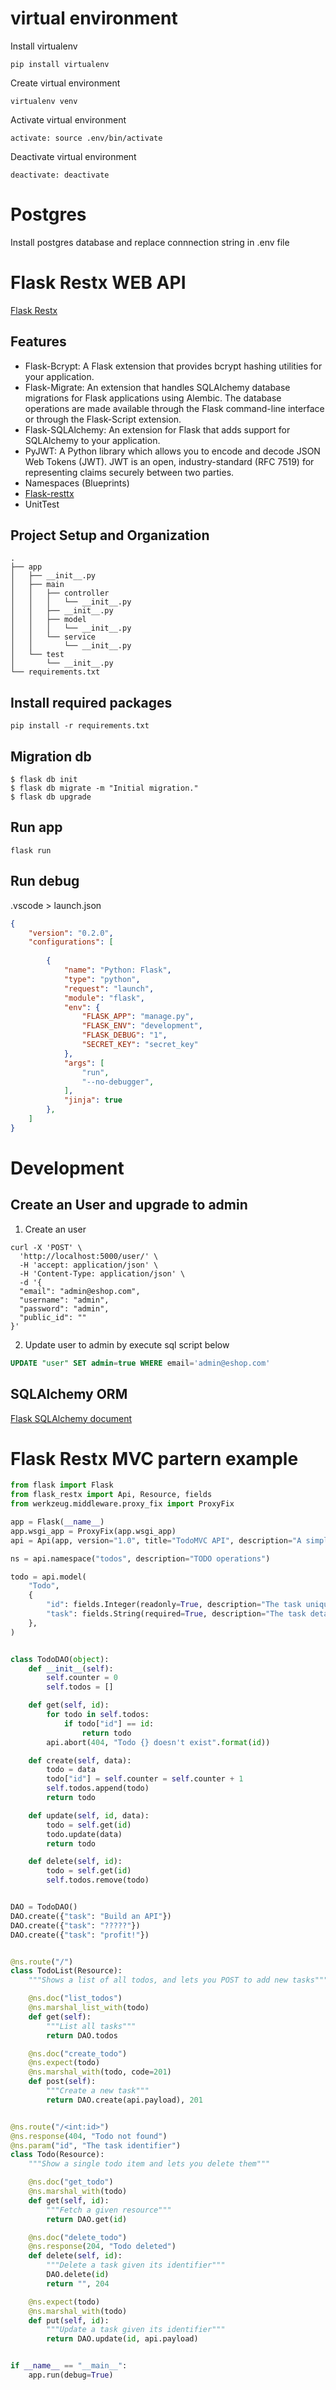 # virtual environment
Install virtualenv
```
pip install virtualenv
```
Create virtual environment
```
virtualenv venv
```
Activate virtual environment
```
activate: source .env/bin/activate
```
Deactivate virtual environment
```
deactivate: deactivate
```

# Postgres
Install postgres database and replace connnection string in .env file

# Flask Restx WEB API
[Flask Restx](https://flask-restx.readthedocs.io/en/latest/index.html)
## Features
- Flask-Bcrypt: A Flask extension that provides bcrypt hashing utilities for your application.
- Flask-Migrate: An extension that handles SQLAlchemy database migrations for Flask applications using Alembic. The database operations are made available through the Flask command-line interface or through the Flask-Script extension.
- Flask-SQLAlchemy: An extension for Flask that adds support for SQLAlchemy to your application.
- PyJWT: A Python library which allows you to encode and decode JSON Web Tokens (JWT). JWT is an open, industry-standard (RFC 7519) for representing claims securely between two parties.
- Namespaces (Blueprints)
- [Flask-resttx](https://flask-restx.readthedocs.io/en/latest/index.html)
- UnitTest

## Project Setup and Organization
```
.
├── app
│   ├── __init__.py
│   ├── main
│   │   ├── controller
│   │   │   └── __init__.py
│   │   ├── __init__.py
│   │   ├── model
│   │   │   └── __init__.py
│   │   └── service
│   │       └── __init__.py
│   └── test
│       └── __init__.py
└── requirements.txt
```
## Install required packages
```
pip install -r requirements.txt
```
## Migration db
```
$ flask db init
$ flask db migrate -m "Initial migration."
$ flask db upgrade
```
## Run app
```
flask run
```

## Run debug
.vscode > launch.json
```json
{
    "version": "0.2.0",
    "configurations": [
        
        {
            "name": "Python: Flask",
            "type": "python",
            "request": "launch",
            "module": "flask",
            "env": {
                "FLASK_APP": "manage.py",
                "FLASK_ENV": "development",
                "FLASK_DEBUG": "1",
                "SECRET_KEY": "secret_key"
            },
            "args": [
                "run",
                "--no-debugger",
            ],
            "jinja": true
        },
    ]
}
```
# Development
## Create an User and upgrade to admin
1. Create an user 
```
curl -X 'POST' \
  'http://localhost:5000/user/' \
  -H 'accept: application/json' \
  -H 'Content-Type: application/json' \
  -d '{
  "email": "admin@eshop.com",
  "username": "admin",
  "password": "admin",
  "public_id": ""
}'
```
2. Update user to admin by execute sql script below
```sql
UPDATE "user" SET admin=true WHERE email='admin@eshop.com'
```
## SQLAlchemy ORM
[Flask SQLAlchemy document](https://flask-sqlalchemy.palletsprojects.com)

# Flask Restx MVC partern example
```python
from flask import Flask
from flask_restx import Api, Resource, fields
from werkzeug.middleware.proxy_fix import ProxyFix

app = Flask(__name__)
app.wsgi_app = ProxyFix(app.wsgi_app)
api = Api(app, version="1.0", title="TodoMVC API", description="A simple TodoMVC API",)

ns = api.namespace("todos", description="TODO operations")

todo = api.model(
    "Todo",
    {
        "id": fields.Integer(readonly=True, description="The task unique identifier"),
        "task": fields.String(required=True, description="The task details"),
    },
)


class TodoDAO(object):
    def __init__(self):
        self.counter = 0
        self.todos = []

    def get(self, id):
        for todo in self.todos:
            if todo["id"] == id:
                return todo
        api.abort(404, "Todo {} doesn't exist".format(id))

    def create(self, data):
        todo = data
        todo["id"] = self.counter = self.counter + 1
        self.todos.append(todo)
        return todo

    def update(self, id, data):
        todo = self.get(id)
        todo.update(data)
        return todo

    def delete(self, id):
        todo = self.get(id)
        self.todos.remove(todo)


DAO = TodoDAO()
DAO.create({"task": "Build an API"})
DAO.create({"task": "?????"})
DAO.create({"task": "profit!"})


@ns.route("/")
class TodoList(Resource):
    """Shows a list of all todos, and lets you POST to add new tasks"""

    @ns.doc("list_todos")
    @ns.marshal_list_with(todo)
    def get(self):
        """List all tasks"""
        return DAO.todos

    @ns.doc("create_todo")
    @ns.expect(todo)
    @ns.marshal_with(todo, code=201)
    def post(self):
        """Create a new task"""
        return DAO.create(api.payload), 201


@ns.route("/<int:id>")
@ns.response(404, "Todo not found")
@ns.param("id", "The task identifier")
class Todo(Resource):
    """Show a single todo item and lets you delete them"""

    @ns.doc("get_todo")
    @ns.marshal_with(todo)
    def get(self, id):
        """Fetch a given resource"""
        return DAO.get(id)

    @ns.doc("delete_todo")
    @ns.response(204, "Todo deleted")
    def delete(self, id):
        """Delete a task given its identifier"""
        DAO.delete(id)
        return "", 204

    @ns.expect(todo)
    @ns.marshal_with(todo)
    def put(self, id):
        """Update a task given its identifier"""
        return DAO.update(id, api.payload)


if __name__ == "__main__":
    app.run(debug=True)
```